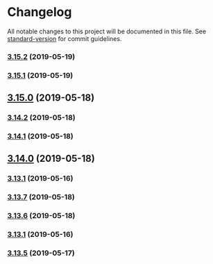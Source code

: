 # Changelog

All notable changes to this project will be documented in this file. See [standard-version](https://github.com/conventional-changelog/standard-version) for commit guidelines.

### [3.15.2](https://github.com/luxcium/pop-n-lock-theme-vscode/compare/v3.15.0...v3.15.2) (2019-05-19)



### [3.15.1](https://github.com/luxcium/pop-n-lock-theme-vscode/compare/v3.15.0...v3.15.1) (2019-05-19)



## [3.15.0](https://github.com/luxcium/pop-n-lock-theme-vscode/compare/v3.14.0...v3.15.0) (2019-05-18)



### [3.14.2](https://github.com/luxcium/pop-n-lock-theme-vscode/compare/v3.14.0...v3.14.2) (2019-05-18)



### [3.14.1](https://github.com/luxcium/pop-n-lock-theme-vscode/compare/v3.14.0...v3.14.1) (2019-05-18)



## [3.14.0](https://github.com/luxcium/pop-n-lock-theme-vscode/compare/v3.13.2...v3.14.0) (2019-05-18)



### [3.13.1](https://github.com/luxcium/pop-n-lock-theme-vscode/compare/v3.13.0...v3.13.1) (2019-05-16)



### [3.13.7](https://github.com/luxcium/pop-n-lock-theme-vscode/compare/v3.13.6...v3.13.7) (2019-05-18)



### [3.13.6](https://github.com/luxcium/pop-n-lock-theme-vscode/compare/v3.13.2...v3.13.6) (2019-05-18)

### [3.13.1](https://github.com/luxcium/pop-n-lock-theme-vscode/compare/v3.13.0...v3.13.1) (2019-05-16)

### [3.13.5](https://github.com/luxcium/pop-n-lock-theme-vscode/compare/v3.13.4...v3.13.5) (2019-05-17)
